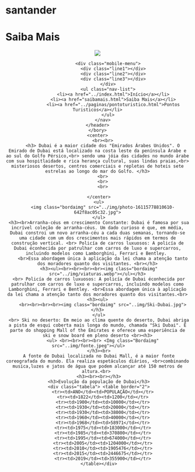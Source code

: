 # santander
<!DOCTYPE html>
<html lang="en">

</html>
<head>
    <title>WEB1</title>    
    <meta charset="utf-8">
    <meta name="viewport" content="width=device-width, initialscale=1.0">
    <link rel="stylesheet" href="../css/saibamais.css">
</head>
<bory>
    <h1>Saiba Mais</h1>
    <header>
        <nav>
            <img class="logo1" src="../img/bandeiraredonda-removebg-preview.png">

            <div class="mobile-menu">
                <div class="line1"></div>
                <div class="line2"></div>
                <div class="line3"></div>
            </div>
            <ul class="nav-list">
                <li><a href="../index.html">Início</a></li>
                <li><a href="saibamais.html">Saiba Mais</a></li>
                <li><a href="../paginas/pontoturistico.html">Pontos Turisticos</a></li>
            </ul>
        </nav>
    </header>
    </bory>
    <center>
        <br><br>
        <h3> Dubai é a maior cidade dos "Emirados Árabes Unidos". O Emirado de Dubai está localizado na costa leste da península Árabe e ao sul do Golfo Pérsico,<br> sendo uma jóia das cidades no mundo árabe com sua hospitlaidade e rica herança cultural, suas lindas praias,<br> misteriosos desertos, centros comerciais e repletas de hoteis sete estrelas ao longo do mar do Golfo. </h3>
        <br>
        <br>
        <br>
        
     </center>
     <ul>
        <img class="bordaimg" src="../img/photo-16115778810610-642f8ac05c32.jpg">
     </ul>
     <h3><br>Arranha-céus em crescimento Constante: Dubai é famosa por sua incrível coleção de arranha-céus. Um dado curioso é que, em média, Dubai constroi um novo arranha-céu a cada duas semanas, tornando-se uma cidade com um dos crescimentos mais rápidos em termos de construção vertical. <br> Policía de carros luxuosos: A policía de Dubai éconhecida por patrulhar com carros de luxo e supercarros, incluindo modelos como Lamborghini, Ferrari e Bentley. 
        <br>Essa abordagem única à aplicação da lei chama a atenção tanto dos moradores quanto dos visitantes. <br></h3>
     <h3><ul><br><br><br><br><img class="bordaimg" src="../img/viaturas.webp"></ul></h3>
     <br> Policía de carros luxuosos: A policía de Dubai éconhecida por patrulhar com carros de luxo e supercarros, incluindo modelos como Lamborghini, Ferrari e Bentley. <br>Essa abordagem única à aplicação da lei chama a atenção tanto dos moradores quanto dos visitantes.<br><h3><ul>
        <br><br><br><br><img class="bordaimg" src="..img/Ski-Dubai.jpg"></h3>
     </ul>
     <br> Ski no deserto: Em meio ao clima quente do deserto, Dubai abriga a pista de esqui coberta mais longa do mundo, chamada "Ski Dubai". É parte do shopping Mall of the Emirates e oferece uma esperiência de ski e snow board em pleno deserto <br><h3>
        <ul> <br><br><br><br> <Img class="Bordaimg" src="..img/fonte.jpeg"></ul>       
     </h3><br>
     A fonte de Dubai localizada no Dubai Mall, é a maior fonte coreografada do mundo. Ela realiza espetáculos diários, <br>combinando musica,luzes e jatos de água que podem alcançar até 150 metros de altura.<br> 
     <h3><br><br></h3>
     <h3>Evolução da população de Dubai</h3>
     <div class="tabela"> <table border="2">
        <tr><td>ANO</td><td>POPULAÇÃO</td></tr>
        <tr><td>1822</td><td>1200</td></tr>
        <tr><td>1900</td><td>10000</td></tr>
        <tr><td>1930</td><td>20000</td></tr>
        <tr><td>1930</td><td>38000</td></tr>
        <tr><td>1960</td><td>40000</td></tr>
        <tr><td>1968</td><td>58971</td></tr>
        <tr><td>1975</td><td>183000</td></tr>
        <tr><td>1985</td><td>370800</td></tr>
        <tr><td>1995</td><td>674000</td></tr>
        <tr><td>2005</td><td>1204000</td></tr>
        <tr><td>2010</td><td>1905476</td></tr>
        <tr><td>2015</td><td>2446675</td></tr>
        <tr><td>2019</td><td>355900</td></tr>
     </table></div>
</bory>
